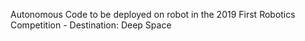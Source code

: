 Autonomous Code to be deployed on robot in the 2019 First Robotics Competition - Destination: Deep Space